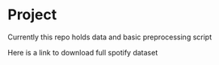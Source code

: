 # Project

Currently this repo holds data and basic preprocessing script

Here is a link to download full spotify dataset